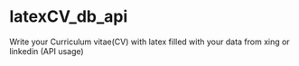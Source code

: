 latexCV_db_api
==============

Write your Curriculum vitae(CV) with latex filled with your data from xing or linkedin (API usage)
